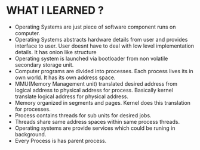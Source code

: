 # WHAT I LEARNED ? 
- Operating Systems are just piece of software component runs on computer. 
- Operating Systems abstracts hardware details from user and provides interface to user. User doesnt have to deal with low level implementation details. It has onion like structure
- Operating system is launched via bootloader from non volatile secondary storage unit.
- Computer programs are divided into processes. Each process lives its in own world. It has its own address space. 
- MMU(Memory Management unit) translated desired address from logical address to physical address for process. Basically kernel translate logical address for physical address.
- Memory organized in segments and pages. Kernel does this translation for processes.
- Process contains threads for sub units for desired jobs. 
- Threads share same address spaces within same process threads.
- Operating systems are provide services which could be runing in background. 
- Every Process is has parent process. 